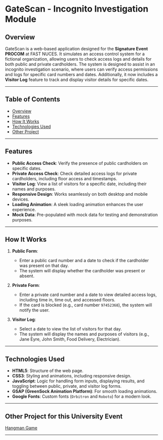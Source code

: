 # GateScan - Incognito Investigation Module

## Overview
GateScan is a web-based application designed for the **Signature Event PROCOM** at FAST NUCES. It simulates an access control system for a fictional organization, allowing users to check access logs and details for both public and private cardholders. The system is designed to assist in an incognito investigation scenario, where users can verify access permissions and logs for specific card numbers and dates. Additionally, it now includes a **Visitor Log** feature to track and display visitor details for specific dates.

---

## Table of Contents
- [Overview](#overview)
- [Features](#features)
- [How It Works](#how-it-works)
- [Technologies Used](#technologies-used)
- [Other Project](#other-project-for-this-university-event)

---

## Features
- **Public Access Check**: Verify the presence of public cardholders on specific dates.
- **Private Access Check**: Check detailed access logs for private cardholders, including floor access and timestamps.
- **Visitor Log**: View a list of visitors for a specific date, including their names and purposes.
- **Responsive Design**: Works seamlessly on both desktop and mobile devices.
- **Loading Animation**: A sleek loading animation enhances the user experience.
- **Mock Data**: Pre-populated with mock data for testing and demonstration purposes.

---

## How It Works
1. **Public Form**:
   - Enter a public card number and a date to check if the cardholder was present on that day.
   - The system will display whether the cardholder was present or absent.

2. **Private Form**:
   - Enter a private card number and a date to view detailed access logs, including time in, time out, and accessed floors.
   - If the card is blocked (e.g., card number `97452368`), the system will notify the user.

3. **Visitor Log**:
   - Select a date to view the list of visitors for that day.
   - The system will display the names and purposes of visitors (e.g., Jane Eyre, John Smith, Food Delivery, Electrician).

---

## Technologies Used
- **HTML5**: Structure of the web page.
- **CSS3**: Styling and animations, including responsive design.
- **JavaScript**: Logic for handling form inputs, displaying results, and toggling between public, private, and visitor log forms.
- **GSAP (GreenSock Animation Platform)**: For smooth loading animations.
- **Google Fonts**: Custom fonts (`Orbitron` and `Roboto`) for a modern look.

---

## Other Project for this University Event
[Hangman Game](https://sana-munir-alam.github.io/Hangman)

---
